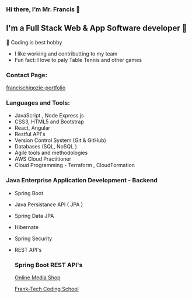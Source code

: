 
### Hi there, I’m Mr. Francis 👋  

## I'm a Full Stack Web & App Software developer 👀 
 💞️ Coding is best hobby
- I like working and contributting to my team
- Fun fact: I love to paly Table Tennis and other games

### Contact Page:

[francischigozie-portfolio](https://www.franciswebapp.com/)

### Languages and Tools:

- JavaScript , Node Express js
- CSS3, HTML5 and Bootstrap
- React, Angular
- Restful API's
- Version Control System (Git & GitHub)
- Databases (SQL, NoSQL )
- Agile tools and methodologies
- AWS Cloud Practitioner
- Cloud Programming - Terraform , CloudFormation

### Java Enterprise Application Development - Backend 
- Spring Boot 
- Java Persistance API ( JPA )
- Spring Data JPA
- Hibernate
- Spring Security
- REST API's
  
  ### Spring Boot REST API's
  
   [Online Media Shop](https://online-mediashop.onrender.com/swagger-ui/index.html)
  
  [Frank-Tech Coding School](https://franktech-coding-sch.onrender.com/swagger-ui/index.html)


<!---
francisChigozie/francisChigozie is a ✨ special ✨ repository because its `README.md` (this file) appears on your GitHub profile.
You can click the Preview link to take a look at your changes.
--->
